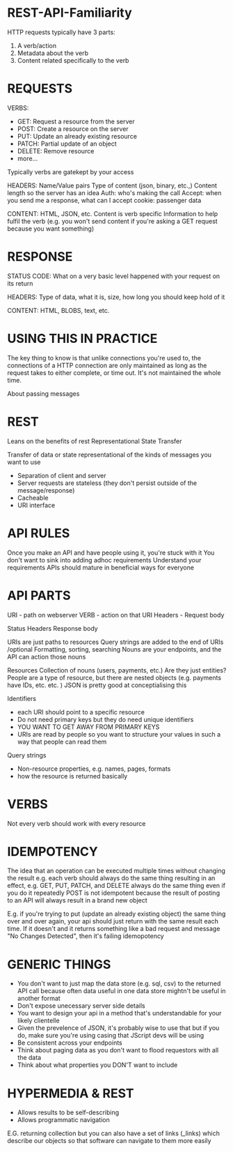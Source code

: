 # REST-API-Familiarity

HTTP requests typically have 3 parts: 
1) A verb/action
2) Metadata about the verb
3) Content related specifically to the verb

REQUESTS
=============================================
VERBS:
+ GET: Request a resource from the server
+ POST: Create a resource on the server
+ PUT: Update an already existing resource
+ PATCH: Partial update of an object
+ DELETE: Remove resource
+ more...

Typically verbs are gatekept by your access

HEADERS: 
Name/Value pairs
Type of content (json, binary, etc.,)
Content length so the server has an idea
Auth: who's making the call
Accept: when you send me a response, what can I accept
cookie: passenger data

CONTENT: 
HTML, JSON, etc.
Content is verb specific 
Information to help fulfil the verb (e.g. you won't send content if you're asking a GET request because you want something)

RESPONSE
=============================================
STATUS CODE: 
What on a very basic level happened with your request on its return

HEADERS: 
Type of data, what it is, size, how long you should keep hold of it

CONTENT: 
HTML, BLOBS, text, etc. 


USING THIS IN PRACTICE
=============================================
The key thing to know is that unlike connections you're used to, the connections of a HTTP connection are only maintained
as long as the request takes to either complete, or time out. It's not maintained the whole time. 

About passing messages


REST
=============================================
Leans on the benefits of rest
Representational State Transfer

Transfer of data or state representational of the kinds of messages you want to use
- Separation of client and server
- Server requests are stateless (they don't persist outside of the message/response)
- Cacheable
- URI interface

API RULES
=============================================
Once you make an API and have people using it, you're stuck with it
You don't want to sink into adding adhoc requirements 
Understand your requirements
APIs should mature in beneficial ways for everyone

API PARTS
=============================================
URI - path on webserver
VERB - action on that URI
Headers - 
Request body

Status 
Headers
Response body

URIs are just paths to resources
Query strings are added to the end of URIs /optional
Formatting, sorting, searching
Nouns are your endpoints, and the API can action those nouns

Resources
Collection of nouns (users, payments, etc.)
Are they just entities? 
People are a type of resource, but there are nested objects (e.g. payments have IDs, etc. etc. )
JSON is pretty good at conceptialising this

Identifiers
+ each URI should point to a specific resource
+ Do not need primary keys but they do need unique identifiers
+ YOU WANT TO GET AWAY FROM PRIMARY KEYS
+ URIs are read by people so you want to structure your values in such a way that people can read them

Query strings
+ Non-resource properties, e.g. names, pages, formats
+ how the resource is returned basically

VERBS
=============================================
Not every verb should work with every resource

IDEMPOTENCY
=============================================
The idea that an operation can be executed multiple times without changing the result
e.g. each verb should always do the same thing resulting in an effect, e.g.
    GET, PUT, PATCH, and DELETE always do the same thing even if you do it repeatedly
POST is not idempotent because the result of posting to an API will always result in a brand new object

E.g. if you're trying to put (update an already existing object) the same thing over and over again, your api should just return with the same result each time.
If it doesn't and it returns something like a bad request and message "No Changes Detected", then it's failing idemopotency

GENERIC THINGS
=============================================
+ You don't want to just map the data store (e.g. sql, csv) to the returned API call because often data useful in one data store mightn't be useful in another format
+ Don't expose unecessary server side details
+ You want to design your api in a method that's understandable for your likely clientelle
+ Given the prevelence of JSON, it's probably wise to use that but if you do, make sure you're using casing that JScript devs will be using
+ Be consistent across your endpoints
+ Think about paging data as you don't want to flood requestors with all the data
+ Think about what properties you DON'T want to include

HYPERMEDIA & REST
=============================================
+ Allows results to be self-describing
+ Allows programmatic navigation

E.G. returning collection but you can also have a set of links (_links) which describe our objects so that software can navigate to them more easily

